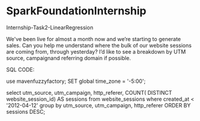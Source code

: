 # SparkFoundationInternship
Internship-Task2-LinearRegression


We've been live for almost a month now and we’re starting to generate sales. Can you help me understand where the bulk of our website sessions are coming from, through yesterday? I’d like to see a breakdown by UTM source, campaignand referring domain if possible. 

SQL CODE: 

use mavenfuzzyfactory;
SET global time_zone = '-5:00';

select utm_source, utm_campaign, http_referer, COUNT( DISTINCT website_session_id) AS sessions
 from website_sessions
 where created_at < '2012-04-12'
 group by utm_source, utm_campaign, http_referer
 ORDER BY sessions DESC;

